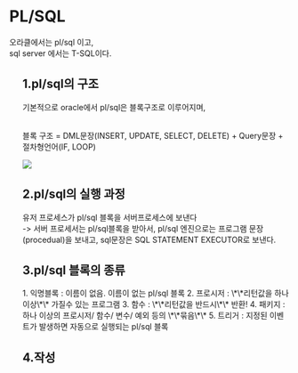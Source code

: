 <h1>PL/SQL</h1>
  오라클에서는 pl/sql 이고,<br>
  sql server 에서는 T-SQL이다.
  
<ol> 
<h2>1.pl/sql의 구조</h2>
  기본적으로 oracle에서 pl/sql은 블록구조로 이루어지며, <br><br>
  
   블록 구조  = DML문장(INSERT, UPDATE, SELECT, DELETE) + Query문장 + 절차형언어(IF, LOOP)
   <br>
   
   ![](http://wiki.gurubee.net/download/attachments/26744176/SQL_231.jpg)
   
<h2>2.pl/sql의 실행 과정</h2>
유저 프로세스가 pl/sql 블록을 서버프로세스에 보낸다<br>
-> 서버 프로세서는 pl/sql블록을 받아서, pl/sql 엔진으로는 프로그램 문장(procedual)을 보내고, sql문장은 SQL STATEMENT EXECUTOR로 보낸다. <br>
<h2>3.pl/sql 블록의 종류</h2>
1. 익명블록 : 이름이 없음. 이름이 없는 pl/sql 블록
2. 프로시저 : \*\*리턴값을 하나이상\*\* 가질수 있는 프로그램
3. 함수 : \*\*리턴값을 반드시\*\* 반환!
4. 패키지 : 하나 이상의 프로시저/ 함수/ 변수/ 예외 등의 \*\*묶음\*\*
5. 트리거 : 지정된 이벤트가 발생하면 자동으로 실행되는 pl/sql 블록

<h2>4.작성</h2>

</ol>
